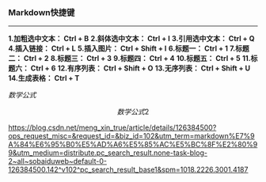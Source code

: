 ### Markdown快捷键

---

**1.加粗选中文本： Ctrl + B**
**2.斜体选中文本： Ctrl + I**
**3.引用选中文本： Ctrl + Q**
**4.插入链接： Ctrl + L**
**5.插入图片： Ctrl + Shift + I**
**6.标题一： Ctrl + 1**
**7.标题二： Ctrl + 2**
**8.标题三： Ctrl + 3**
**9.标题四： Ctrl + 4**
**10.标题五： Ctrl + 5**
**11.标题六： Ctrl + 6**
**12.有序列表： Ctrl + Shift + O**
**13.无序列表： Ctrl + Shift + U**
**14.生成表格： Ctrl + T**

$数学公式$

$$数学公式2$$

https://blog.csdn.net/meng_xin_true/article/details/126384500?ops_request_misc=&request_id=&biz_id=102&utm_term=markdown%E7%9A%84%E6%95%B0%E5%AD%A6%E5%85%AC%E5%BC%8F%E2%80%99&utm_medium=distribute.pc_search_result.none-task-blog-2~all~sobaiduweb~default-0-126384500.142^v102^pc_search_result_base1&spm=1018.2226.3001.4187



